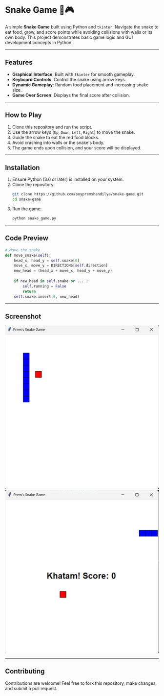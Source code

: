 # Snake Game 🐍🎮  

A simple **Snake Game** built using Python and `tkinter`. Navigate the snake to eat food, grow, and score points while avoiding collisions with walls or its own body. This project demonstrates basic game logic and GUI development concepts in Python.  

---

## Features  
- **Graphical Interface**: Built with `tkinter` for smooth gameplay.  
- **Keyboard Controls**: Control the snake using arrow keys.  
- **Dynamic Gameplay**: Random food placement and increasing snake size.  
- **Game Over Screen**: Displays the final score after collision.  

---

## How to Play  
1. Clone this repository and run the script.  
2. Use the arrow keys (`Up`, `Down`, `Left`, `Right`) to move the snake.  
3. Guide the snake to eat the red food blocks.  
4. Avoid crashing into walls or the snake's body.  
5. The game ends upon collision, and your score will be displayed.  

---

## Installation  
1. Ensure Python (3.6 or later) is installed on your system.  
2. Clone the repository:  
   ```bash
   git clone https://github.com/soypremshandilya/snake-game.git
   cd snake-game
   ```  
3. Run the game:  
   ```bash
   python snake_game.py
   ```  

---

## Code Preview  

```python
# Move the snake
def move_snake(self):
    head_x, head_y = self.snake[0]
    move_x, move_y = DIRECTIONS[self.direction]
    new_head = (head_x + move_x, head_y + move_y)

    if new_head in self.snake or ... :
        self.running = False
        return
    self.snake.insert(0, new_head)
```

---

## Screenshot  
![Snake Game](assets/Screenshot1.jpg)
![Snake Game](assets/Screenshot2.jpg)  


---

## Contributing  
Contributions are welcome! Feel free to fork this repository, make changes, and submit a pull request.  
